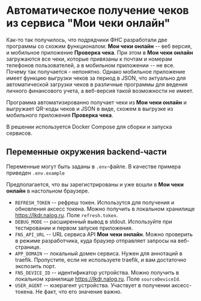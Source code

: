# Автоматическое получение чеков из сервиса "Мои чеки онлайн"

Как-то так получилось, что подрядчики ФНС разработали две программы со схожим функционалом: **Мои чеки онлайн** -- веб версия, и мобильное приложение **Проверка чека**. При этом в **Мои чеки онлайн** загружаются все чеки, которые привязаны к почтам и номерам телефонов пользователей, а в мобильном приложении -- не все. Почему так получается - непонятно. Однако мобильное приложение имеет функцию выгрузки чеков за период в JSON, что актуально для автоматической загрузки чеков в различные программы для ведения личного финансового учета, а веб-версия такой возможности не имеет.

Программа автоматизированно получает чеки из **Мои чеки онлайн** и выгружает QR-коды чеков и JSON в виде, схожем в выгрузке из мобильного приложения **Проверка чека**.

В решении используется Docker Compose для сборки и запуска сервисов.

## Переменные окружения backend-части

Переменные могут быть заданы в `.env`-файле. В качестве примера приведен `.env.example`

Предполагается, что вы зарегистрированы и уже вошли в **Мои чеки онлайн** в настольном браузере.

- `REFRESH_TOKEN` -- рефреш токен. Использутся для получения и обновления аксесс токена. Можно получить в локальном хранилище https://lkdr.nalog.ru. Поле `refresh.token`.
- `DEBUG_MODE` -- расширенный вывод в stdout. Используйте при тестировании и первом запуске приложения.
- `FNS_API_URL` -- URL сервиса API **Мои чеки онлайн**. Можно проверить в режиме разработчика, куда браузер отправляет запросы на веб-странице.
- `APP_DOMAIN` -- локальный домен сервиса. Нужен для аннотаций в traefik. Пропустите, если не используете traefik, и вам достаточно экспозить порт.
- `FNS_DEVICE_ID` -- идентификатор устройства. Можно получить в локальном хранилище https://lkdr.nalog.ru. Поле `sourceDeviceId`.
- `USER_AGENT` -- юзерагент устройства. Участвует в получении аксесс-токена. Не факт, что его значение важно.

